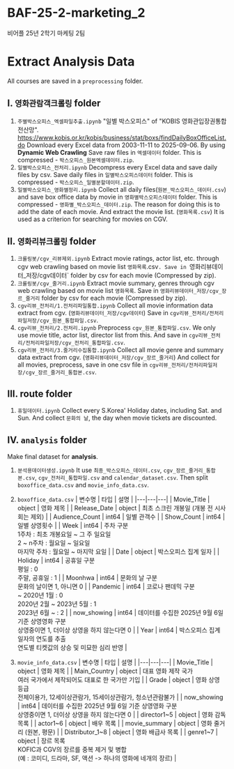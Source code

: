 # BAF-25-2-marketing_2
비어플 25년 2학기 마케팅 2팀


# Extract Analysis Data
All courses are saved in a `preprocessing` folder.

## I. `영화관람객크롤링` folder
1. `주별박스오피스_엑셀파일추출.ipynb`
"일별 박스오피스" of "KOBIS 영화관입장권통합전산망".
https://www.kobis.or.kr/kobis/business/stat/boxs/findDailyBoxOfficeList.do
Download every Excel data from 2003-11-11 to 2025-09-06.
By using **Dynamic Web Crawling**
Save raw files in `엑셀데이터` folder. This is compressed - `박스오피스_원본엑셀데이터.zip`.
2. `일별박스오피스_전처리.ipynb`
Decompress every Excel data and save daily files by csv.
Save daily files in `일별박스오피스데이터` folder. This is compressed - `박스오피스_일별분할데이터.zip`.
3. `일별박스오피스_영화별정리.ipynb`
Collect all daily files(`원본_박스오피스_데이터.csv`) and save box office data by movie in `영화별박스오피스데이터` folder. This is compressed - `영화별_박스오피스_데이터.zip`.
The reason for doing this is to add the date of each movie.
And extract the movie list. (`영화목록.csv`) It is used as a criterion for searching for movies on CGV.

## II. `영화리뷰크롤링` folder
1. `크롤링봇/cgv_리뷰제외.ipynb`
Extract movie ratings, actor list, etc. through cgv web crawling based on movie list `영화목록`.csv`.
Save in `영화리뷰데이터_저장/cgv데이터` folder by csv for each movie (Compressed by zip).
2. `크롤링봇/cgv_줄거리.ipynb`
Extract movie summary, genres through cgv web crawling based on movie list `영화목록`.
Save in `영화리뷰데이터_저장/cgv_장르_줄거리` folder by csv for each movie (Compressed by zip).
3. `cgv리뷰_전처리/1.전처리파일통합.ipynb`
Collect all movie information data extract from cgv. (`영화리뷰데이터_저장/cgv데이터`)
Save in `cgv리뷰_전처리/전처리파일저장/cgv_원본_통합파일.csv`.
4. `cgv리뷰_전처리/2.전처리.ipynb`
Preprocess `cgv_원본_통합파일.csv`.
We only use movie title, actor list, director list from this.
And save in `cgv리뷰_전처리/전처리파일저장/cgv_전처리_통합파일.csv`.
5. `cgv리뷰_전처리/3.줄거리수집통합.ipynb`
Collect all movie genre and summary data extract from cgv. (`영화리뷰데이터_저장/cgv_장르_줄거리`)
And collect for all movies, preprocess, save in one csv file in `cgv리뷰_전처리/전처리파일저장/cgv_장르_줄거리_통합본.csv`.

## III. route folder
1. `휴일데이터.ipynb`
Collect every S.Korea' Holiday dates, including Sat. and Sun.
And collect `문화의 날`, the day when movie tickets are discounted.

## IV. `analysis` folder
Make final dataset for **analysis**.
1. `분석용데이터생성.ipynb`
It use `최종_박스오피스_데이터.csv`, `cgv_장르_줄거리_통합본.csv`, `cgv_전처리_통합파일.csv` and `calendar_dataset.csv`.
Then split `boxoffice_data.csv` and `movie_info_data.csv`.

2. `boxoffice_data.csv`
| 변수명 | 타입 | 설명 |
|---|---|---|
| Movie_Title | object | 영화 제목 |
| Release_Date | object | 최초 스크린 개봉일 (개봉 전 시사회는 제외) |
| Audience_Count | int64 | 일별 관객수 |
| Show_Count | int64 | 일별 상영횟수 |
| Week | int64 | 주차 구분<br>1주차 : 최초 개봉요일 ~ 그 주 일요일<br>2 ~ n주차 : 월요일 ~ 일요일<br>마지막 주차 : 월요일 ~ 마지막 요일 |
| Date | object | 박스오피스 집계 일자 |
| Holiday | int64 | 공휴일 구분<br>평일 : 0<br>주말, 공휴일 : 1 |
| Moonhwa | int64 | 문화의 날 구분<br>문화의 날이면 1, 아니면 0 |
| Pandemic | int64 | 코로나 팬데믹 구분<br>~ 2020년 1월 : 0<br>2020년 2월 ~ 2023년 5월 : 1<br>2023년 6월 ~ : 2 |
| now_showing | int64 | 데이터를 수집한 2025년 9월 6일 기준 상영영화 구분<br>상영중이면 1, 더이상 상영을 하지 않는다면 0 |
| Year | int64 | 박스오피스 집계 일자의 연도를 추출<br>연도별 티켓값의 상승 및 미묘한 심리 반영 |
3. `movie_info_data.csv`
| 변수명 | 타입 | 설명 |
|---|---|---|
| Movie_Title | object | 영화 제목 |
| Main_Country | object | 대표 영화 제작 국가<br>여러 국가에서 제작되어도 대표로 한 국가만 기입 |
| Grade | object | 영화 상영 등급<br>전체이용가, 12세이상관람가, 15세이상관람가, 청소년관람불가 |
| now_showing | int64 | 데이터를 수집한 2025년 9월 6일 기준 상영영화 구분<br>상영중이면 1, 더이상 상영을 하지 않는다면 0 |
| director1~5 | object | 영화 감독 목록 |
| actor1~6 | object | 배우 목록 |
| movie_summary | object | 영화 줄거리 (원본, 평문) |
| Distributor_1~8 | object | 영화 배급사 목록 |
| genre1~7 | object | 장르 목록<br>KOFIC과 CGV의 장르를 중복 제거 및 병합<br>(예 : 코미디, 드라마, SF, 액션 -> 하나의 영화에 네개의 장르) |